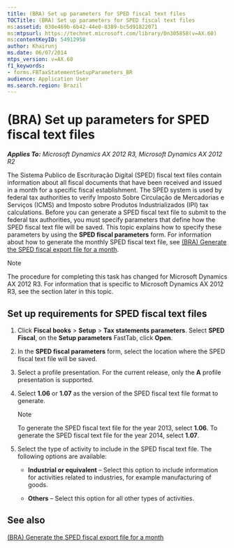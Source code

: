 ```yaml
---
title: (BRA) Set up parameters for SPED fiscal text files
TOCTitle: (BRA) Set up parameters for SPED fiscal text files
ms:assetid: 030e469b-6b42-44e0-8389-bc5d91822071
ms:mtpsurl: https://technet.microsoft.com/library/Dn305858(v=AX.60)
ms:contentKeyID: 54912958
author: Khairunj
ms.date: 06/07/2014
mtps_version: v=AX.60
f1_keywords:
- forms.FBTaxStatementSetupParameters_BR
audience: Application User
ms.search.region: Brazil
---
```


# (BRA) Set up parameters for SPED fiscal text files 


_**Applies To:** Microsoft Dynamics AX 2012 R3, Microsoft Dynamics AX 2012 R2_

The Sistema Publico de Escrituração Digital (SPED) fiscal text files contain information about all fiscal documents that have been received and issued in a month for a specific fiscal establishment. The SPED system is used by federal tax authorities to verify Imposto Sobre Circulação de Mercadorias e Serviços (ICMS) and Imposto sobre Produtos Industrializados (IPI) tax calculations. Before you can generate a SPED fiscal text file to submit to the federal tax authorities, you must specify parameters that define how the SPED fiscal text file will be saved. This topic explains how to specify these parameters by using the **SPED fiscal parameters** form. For information about how to generate the monthly SPED fiscal text file, see [(BRA) Generate the SPED fiscal export file for a month](bra-generate-the-sped-fiscal-export-file-for-a-month.md).


> [!NOTE]
> <P>The procedure for completing this task has changed for Microsoft Dynamics AX 2012 R3. For information that is specific to Microsoft Dynamics AX 2012 R3, see the section later in this topic.</P>



## Set up requirements for SPED fiscal text files

1.  Click **Fiscal books** \> **Setup** \> **Tax statements parameters**. Select **SPED Fiscal**, on the **Setup parameters** FastTab, click **Open**.

2.  In the **SPED fiscal parameters** form, select the location where the SPED fiscal text file will be saved.

3.  Select a profile presentation. For the current release, only the **A** profile presentation is supported.

4.  Select **1.06** or **1.07** as the version of the SPED fiscal text file format to generate.
    

    > [!NOTE]
    > <P>To generate the SPED fiscal text file for the year 2013, select <STRONG>1.06</STRONG>. To generate the SPED fiscal text file for the year 2014, select <STRONG>1.07</STRONG>.</P>



5.  Select the type of activity to include in the SPED fiscal text file. The following options are available:
    
      - **Industrial or equivalent** – Select this option to include information for activities related to industries, for example manufacturing of goods.
    
      - **Others** – Select this option for all other types of activities.

## See also

[(BRA) Generate the SPED fiscal export file for a month](bra-generate-the-sped-fiscal-export-file-for-a-month.md)

  


